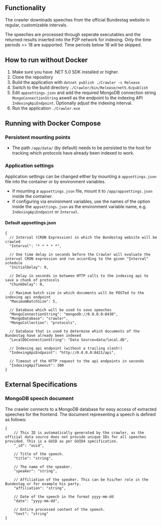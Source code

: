 ## Functionality
The crawler downloads speeches from the official Bundestag website in regular, customizable intervals.

The speeches are processed through seperate executables and the returned results inserted into the P2P network for indexing. Only the time periods >= 18 are supported. Time periods below 18 will be skipped.

## How to run without Docker
1. Make sure you have .NET 5.0 SDK installed or higher.
1. Clone the repository
1. Build the application with `dotnet publish ./Crawler -c Release`
1. Switch to the build directory `./Crawler/bin/Release/net5.0/publish`
1. Edit `appsettings.json` and add the required MongoDB connection string `MongoConnectionString` aswell as the endpoint to the indexing API `IndexingApiEndpoint`. Optionally adjust the indexing interval.
1. Run the application `./Crawler.exe`

## Running with Docker Compose
### Persistent mounting points
- The path `/app/data/` (by default) needs to be persisted to the host for tracking which protocols have already been indexed to work.

### Application settings
Application settings can be changed either by mounting a `appsettings.json` file into the container or by environment variables.

- If mounting a `appsettings.json` file, mount it to `/app/appsettings.json` inside the container.
- If configuring via environment variables, use the names of the option inside the `appsettings.json` as the environment variable name, e.g. `IndexingApiEndpoint` or `Interval`.

#### Default appsettings.json
```jsonc
{
  // Interval (CRON Expression) in which the Bundestag website will be crawled
  "Interval": "* * * * *",

  // One time delay in seconds before the Crawler will evaluate the interval CRON expression and run according to the given "Interval" schedule
  "InitialDelay": 0,

  // Delay in seconds in between HTTP calls to the indexing api to save a chunk of protocols
  "ChunkDelay": 0,

  // Maximum batch size in which documents will be POSTed to the indexing api endpoint
  "MaximumBatchSize": 5,

  // Database which will be used to save speeches
  "MongoConnectionString": "mongodb://0.0.0.0:8430",
  "MongoDatabase": "crawler",
  "MongoCollection": "protocols",

  // Database that is used to determine which documents of the Bundestag have already been indexed
  "LocalDbConnectionString": "Data Source=data/local.db",

  // Indexing api endpoint (without a trailing slash!)
  "IndexingApiEndpoint": "http://0.0.0.0:8421/api",

  // Timeout of the HTTP request to the api endpoints in seconds
  "IndexingApiTimeout": 300
}
```

## External Specifications
### MongoDB speech document
The crawler connects to a MongoDB database for easy access of extracted speeches for the frontend. The document representing a speech is defined as follows:

```JSON5
{
    // This ID is automatically generated by the crawler, as the official data source does not provide unique IDs for all speeches provided. This is a GUID as per GUID4 specification.
    "_id": "uuid",

    // Title of the speech.
    "title": "string",
    
    // The name of the speaker.
    "speaker": "string",

    // Affiliation of the speaker. This can be his/her role in the Bundestag or for example his party.
    "affiliation": "string",

    // Date of the speech in the format yyyy-mm-dd
    "date": "yyyy-mm-dd",

    // Entire processed content of the speech.
    "text": "string"
}
```
